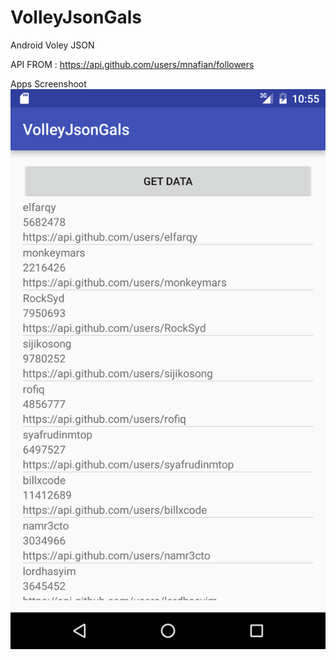 # VolleyJsonGals
Android Voley JSON

API FROM : https://api.github.com/users/mnafian/followers

Apps Screenshoot
![alt text](https://github.com/galangarbis/VolleyJsonGals/blob/master/device-2016-06-23-105556.png?raw=true)
